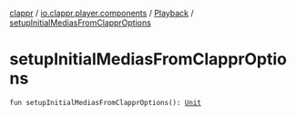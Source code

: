 [clappr](../../index.md) / [io.clappr.player.components](../index.md) / [Playback](index.md) / [setupInitialMediasFromClapprOptions](.)

# setupInitialMediasFromClapprOptions

`fun setupInitialMediasFromClapprOptions(): `[`Unit`](https://kotlinlang.org/api/latest/jvm/stdlib/kotlin/-unit/index.html)